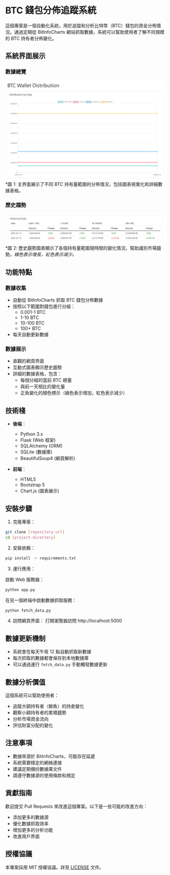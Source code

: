 # BTC 錢包分佈追蹤系統

這個專案是一個自動化系統，用於追蹤和分析比特幣（BTC）錢包的資金分佈情況。通過定期從 BitInfoCharts 網站抓取數據，系統可以幫助使用者了解不同規模的 BTC 持有者分佈變化。

## 系統界面展示

### 數據總覽
![數據總覽界面](images/1.png)
*圖 1: 主界面展示了不同 BTC 持有量範圍的分佈情況，包括圖表視覺化和詳細數據表格。

### 歷史趨勢
![歷史趨勢分析](images/2.png)
*圖 2: 歷史趨勢圖表顯示了各個持有量範圍隨時間的變化情況，幫助識別市場趨勢。*綠色表示增長，紅色表示減少。*

## 功能特點

### 數據收集
- 自動從 BitInfoCharts 抓取 BTC 錢包分佈數據
- 按照以下範圍對錢包進行分組：
  - 0.001-1 BTC
  - 1-10 BTC
  - 10-100 BTC
  - 100+ BTC
- 每天自動更新數據

### 數據展示
- 直觀的網頁界面
- 互動式圖表顯示歷史趨勢
- 詳細的數據表格，包含：
  - 每個分組的當前 BTC 總量
  - 與前一天相比的變化量
  - 正負變化的顏色標示（綠色表示增加，紅色表示減少）

## 技術棧

- **後端**：
  - Python 3.x
  - Flask (Web 框架)
  - SQLAlchemy (ORM)
  - SQLite (數據庫)
  - BeautifulSoup4 (網頁解析)

- **前端**：
  - HTML5
  - Bootstrap 5
  - Chart.js (圖表展示)

## 安裝步驟

1. 克隆專案：
```bash
git clone [repository-url]
cd [project-directory]
```

2. 安裝依賴：
```bash
pip install -r requirements.txt
```

3. 運行應用：

啟動 Web 服務器：
```bash
python app.py
```

在另一個終端中啟動數據抓取服務：
```bash
python fetch_data.py
```

4. 訪問網頁界面：
打開瀏覽器訪問 http://localhost:5000

## 數據更新機制

- 系統會在每天午夜 12 點自動抓取新數據
- 每次抓取的數據都會保存到本地數據庫
- 可以通過運行 `fetch_data.py` 手動觸發數據更新

## 數據分析價值

這個系統可以幫助使用者：
- 追蹤大額持有者（鯨魚）的持倉變化
- 觀察小額持有者的累積趨勢
- 分析市場資金流向
- 評估財富分配的變化

## 注意事項

- 數據來源於 BitInfoCharts，可能存在延遲
- 系統需要穩定的網絡連接
- 建議定期備份數據庫文件
- 請遵守數據源的使用條款和規定

## 貢獻指南

歡迎提交 Pull Requests 來改進這個專案。以下是一些可能的改進方向：
- 添加更多的數據源
- 優化數據抓取效率
- 增加更多的分析功能
- 改進用戶界面

## 授權協議

本專案採用 MIT 授權協議。詳見 [LICENSE](LICENSE) 文件。 
